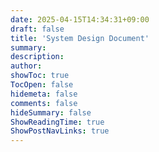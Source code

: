 ```yaml
---
date: 2025-04-15T14:34:31+09:00
draft: false
title: 'System Design Document'
summary: 
description:
author:
showToc: true
TocOpen: false
hidemeta: false
comments: false
hideSummary: false
ShowReadingTime: true
ShowPostNavLinks: true
---
```

